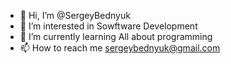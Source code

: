 - 👋 Hi, I’m @SergeyBednyuk
- 👀 I’m interested in Sowftware Development
- 🌱 I’m currently learning All about programming
- 📫 How to reach me sergeybednyuk@gmail.com

<!---
SergeyBednyuk/SergeyBednyuk is a ✨ special ✨ repository because its `README.md` (this file) appears on your GitHub profile.
You can click the Preview link to take a look at your changes.
--->
